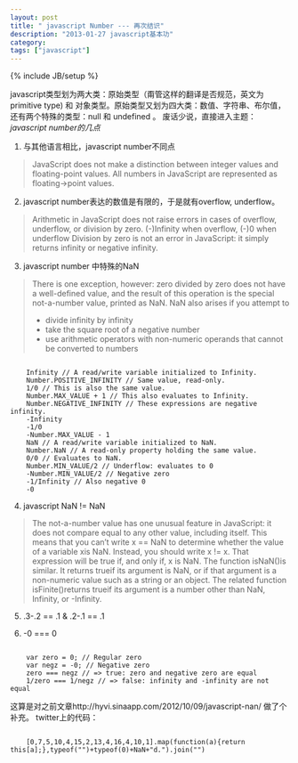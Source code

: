 ```yaml
---
layout: post
title: " javascript Number --- 再次结识"
description: "2013-01-27 javascript基本功"
category: 
tags: ["javascript"]
---
```

{% include JB/setup %}


javascript类型划为两大类：原始类型（甭管这样的翻译是否规范，英文为primitive type) 和 对象类型。原始类型又划为四大类：数值、字符串、布尔值，还有两个特殊的类型：null 和 undefined 。 
废话少说，直接进入主题：*javascript number的几点*
1. 与其他语言相比，javascript number不同点
>JavaScript does not make a distinction between integer values
>and floating-point values. All numbers in JavaScript are represented as floating->point values.

2. javascript number表达的数值是有限的，于是就有overflow, underflow。
> Arithmetic in JavaScript does not raise errors in cases of overflow, underflow, or division by zero.
> (-)Infinity when overflow, (-)0 when underflow 
> Division by zero is not an error in JavaScript: it simply returns infinity or negative
infinity.

3. javascript number 中特殊的NaN 
>There is one exception, however: zero divided by zero does not have a well-defined value, and the result of this operation is the special not-a-number value, printed as  NaN.  NaN  also arises if you attempt to 
>* divide infinity by infinity
>* take the square root of a negative number
>* use arithmetic operators with non-numeric operands that
>cannot be converted to numbers

<pre><code>
	Infinity // A read/write variable initialized to Infinity.
	Number.POSITIVE_INFINITY // Same value, read-only.
	1/0 // This is also the same value.
	Number.MAX_VALUE + 1 // This also evaluates to Infinity.
	Number.NEGATIVE_INFINITY // These expressions are negative infinity.
	-Infinity
	-1/0 
	-Number.MAX_VALUE - 1
	NaN // A read/write variable initialized to NaN.
	Number.NaN // A read-only property holding the same value.
	0/0 // Evaluates to NaN.
	Number.MIN_VALUE/2 // Underflow: evaluates to 0
	-Number.MIN_VALUE/2 // Negative zero
	-1/Infinity // Also negative 0
	-0
</code></pre>
4. javascript NaN != NaN 
> The not-a-number value has one unusual feature in JavaScript: it does not compare equal to any other value, including itself. This means that you can’t write x == NaN to determine whether the value of a variable xis  NaN. Instead, you should write  x != x. That expression will be true if, and only if, x is NaN. The function isNaN()is similar. It returns trueif its argument is NaN, or if that argument is a non-numeric value such as a string or an object. The related function isFinite()returns trueif its argument is a number other than NaN, Infinity, or -Infinity.

5. .3-.2 == .1 & .2-.1 == .1 

6. -0 === 0 
<pre><code>
    var zero = 0; // Regular zero
    var negz = -0; // Negative zero
    zero === negz // => true: zero and negative zero are equal 
    1/zero === 1/negz // => false: infinity and -infinity are not equal
</code></pre>

这算是对之前文章http://hyvi.sinaapp.com/2012/10/09/javascript-nan/ 做了个补充。
twitter上的代码：
<pre><code>  
    [0,7,5,10,4,15,2,13,4,16,4,10,1].map(function(a){return this[a];},typeof("")+typeof(0)+NaN+"d.").join("") 
</code></pre>
